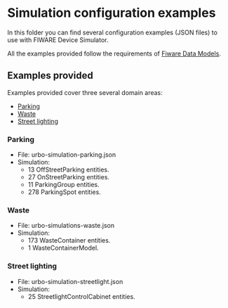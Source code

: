 # Simulation configuration examples
In this folder you can find several configuration examples (JSON files) to use with FIWARE Device Simulator.

All the examples provided follow the requirements of [Fiware Data Models](http://fiware-datamodels.readthedocs.io).

## Examples provided
Examples provided cover three several domain areas:
- [Parking](#parking)
- [Waste](#waste)
- [Street lighting](#street-lighting)

### Parking
- File: urbo-simulation-parking.json
- Simulation:
  - 13 OffStreetParking entities.
  - 27 OnStreetParking entities.
  - 11 ParkingGroup entities.
  - 278 ParkingSpot entities.

### Waste
- File: urbo-simulations-waste.json
- Simulation:
  - 173 WasteContainer entities.
  - 1 WasteContainerModel.

### Street lighting
- File: urbo-simulation-streetlight.json
- Simulation:
  - 25 StreetlightControlCabinet entities.
